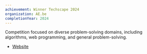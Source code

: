```yaml
---
achievement: Winner Techscape 2024
organization: AE.be
completionYear: 2024
---
```


Competition focused on diverse problem-solving domains, including algorithms, web programming, and general problem-solving.

- [Website](https://www.ae.be/en)
